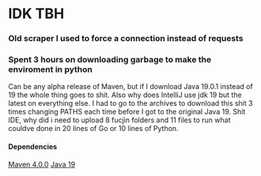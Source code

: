 # IDK TBH
### Old scraper I used to force a connection instead of requests
### Spent 3 hours on downloading garbage to make the enviroment in python
Can be any alpha release of Maven, but if I download Java 19.0.1 instead of 19 the whole thing goes to shit. Also why does IntelliJ use jdk 19 but the latest on everything else. I had to go to the archives to download this shit 3 times changing PATHS each time before I got to the original Java 19. Shit IDE, why did i need to upload 8 fucjin folders and 11 files to run what couldve done in 20 lines of Go or 10 lines of Python. 
#### Dependencies
[Maven 4.0.0](https://maven.apache.org/download.cgi#Installation)
[Java 19](https://www.oracle.com/java/technologies/javase/jdk19-archive-downloads.html)

